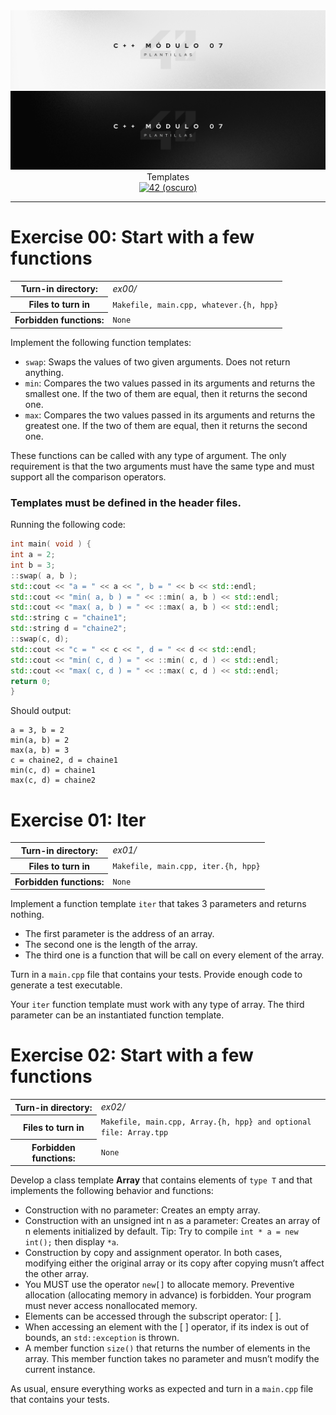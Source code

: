 <div align="center">
    <img src="https://github.com/15Galan/42_project-readmes/blob/master/banners/cursus/projects/cpp_module07-light.png?raw=true#gh-light-mode-only" alt="Banner (claro)" />
    <img src="https://github.com/15Galan/42_project-readmes/blob/master/banners/cursus/projects/cpp_module07-dark.png?raw=true#gh-dark-mode-only" alt="Banner (oscuro)" />
    <br>
   	Templates
    <br>
    <a href='https://profile.intra.42.fr/users/alvega-g' target="_blank">
        <img alt='42 (oscuro)' src='https://img.shields.io/badge/Málaga-black?style=flat&logo=42&logoColor=white'/>
    </a>
</div>

---

# Exercise 00: Start with a few functions

<table>
<tr>
	<th>Turn-in directory:</th> 
	<td><i>ex00/</i></td>
</tr>
  <tr>
    <th>Files to turn in</th>
    <td><code>Makefile, main.cpp, whatever.{h, hpp}</code></td>
  </tr>
  <tr>
    <th>Forbidden functions:</th>
    <td><code>None</code></td>
  </tr>
</table>

Implement the following function templates:

- `swap`: Swaps the values of two given arguments. Does not return anything.
- `min`: Compares the two values passed in its arguments and returns the smallest
one. If the two of them are equal, then it returns the second one.
- `max`: Compares the two values passed in its arguments and returns the greatest one.
If the two of them are equal, then it returns the second one.

These functions can be called with any type of argument. The only requirement is that the two arguments must have the same type and must support all the comparison operators.

### Templates must be defined in the header files.

Running the following code:

```cpp
int main( void ) {
int a = 2;
int b = 3;
::swap( a, b );
std::cout << "a = " << a << ", b = " << b << std::endl;
std::cout << "min( a, b ) = " << ::min( a, b ) << std::endl;
std::cout << "max( a, b ) = " << ::max( a, b ) << std::endl;
std::string c = "chaine1";
std::string d = "chaine2";
::swap(c, d);
std::cout << "c = " << c << ", d = " << d << std::endl;
std::cout << "min( c, d ) = " << ::min( c, d ) << std::endl;
std::cout << "max( c, d ) = " << ::max( c, d ) << std::endl;
return 0;
}
```

Should output:

```shell
a = 3, b = 2
min(a, b) = 2
max(a, b) = 3
c = chaine2, d = chaine1
min(c, d) = chaine1
max(c, d) = chaine2
```

# Exercise 01: Iter

<table>
<tr>
	<th>Turn-in directory:</th> 
	<td><i>ex01/</i></td>
</tr>
  <tr>
    <th>Files to turn in</th>
    <td><code>Makefile, main.cpp, iter.{h, hpp}</code></td>
  </tr>
  <tr>
    <th>Forbidden functions:</th>
    <td><code>None</code></td>
  </tr>
</table>

Implement a function template `iter` that takes 3 parameters and returns nothing.

- The first parameter is the address of an array.
- The second one is the length of the array.
- The third one is a function that will be call on every element of the array.

Turn in a `main.cpp` file that contains your tests. Provide enough code to generate a test executable.

Your `iter` function template must work with any type of array. The third parameter can be an instantiated function template.

# Exercise 02: Start with a few functions

<table>
<tr>
	<th>Turn-in directory:</th> 
	<td><i>ex02/</i></td>
</tr>
  <tr>
    <th>Files to turn in</th>
    <td><code>Makefile, main.cpp, Array.{h, hpp} and optional file: Array.tpp</code></td>
  </tr>
  <tr>
    <th>Forbidden functions:</th>
    <td><code>None</code></td>
  </tr>
</table>

Develop a class template __Array__ that contains elements of `type T` and that implements the following behavior and functions:

- Construction with no parameter: Creates an empty array.
- Construction with an unsigned int n as a parameter: Creates an array of n elements
initialized by default.
Tip: Try to compile `int * a = new int();` then display `*a`.
- Construction by copy and assignment operator. In both cases, modifying either the
original array or its copy after copying musn’t affect the other array.
- You MUST use the operator `new[]` to allocate memory. Preventive allocation (allocating memory in advance) is forbidden. Your program must never access nonallocated memory.
- Elements can be accessed through the subscript operator: [ ].
- When accessing an element with the [ ] operator, if its index is out of bounds, an
`std::exception` is thrown.
- A member function `size()` that returns the number of elements in the array. This
member function takes no parameter and musn’t modify the current instance.

As usual, ensure everything works as expected and turn in a `main.cpp` file that contains your tests.